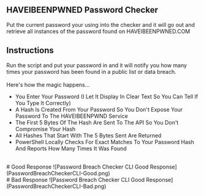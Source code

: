 ## HAVEIBEENPWNED Password Checker
Put the current password your using into the checker and it will go out and retrieve all instances of the password found on HAVEIBEENPWNED.COM <br>

## Instructions
Run the script and put your password in and it will notify you how many times your password has been found in a public list or data breach.
<br><br>
Here's how the magic happens...<br>
* You Enter Your Password (I Let It Display In Clear Text So You Can Tell If You Type It Correctly)
* A Hash Is Created From Your Password So You Don't Expose Your Password To The HAVEIBEENPWND Service
* The First 5 Bytes Of The Hash Are Sent To The API So You Don't Compromise Your Hash
* All Hashes That Start With The 5 Bytes Sent Are Returned
* PowerShell Locally Checks For Exact Matches To Your Password Hash And Reports How Many Times It Was Found
<br>
# Good Response
![Password Breach Checker CLI Good Response](PasswordBreachCheckerCLI-Good.png)
<br>
# Bad Response
![Password Breach Checker CLI Good Response](PasswordBreachCheckerCLI-Bad.png)

